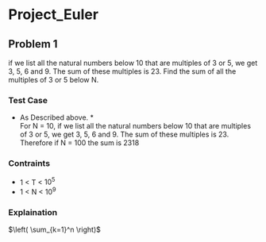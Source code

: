 # Project_Euler

## Problem 1
if we list all the natural numbers below 10 that are multiples of 3 or 5, we get 3, 5, 6 and 9. The sum of these multiples is 23.
Find the sum of all the multiples of 3 or 5 below N.

### Test Case
* As Described above. *<br>
For N = 10, if we list all the natural numbers below 10 that are multiples of 3 or 5, we get 3, 5, 6  and 9. The sum of these multiples is 23.
Therefore if N = 100 the sum is 2318


### Contraints
- 1 < T < $10^5$
- 1 < N < $10^9$

### Explaination
$\left( \sum_{k=1}^n \right)$
